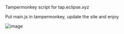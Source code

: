 Tampermonkey script for tap.eclipse.xyz

Put main.js in tampermonkey, update the site and enjoy

![image](https://github.com/user-attachments/assets/0b232497-ccbe-46f4-9d1e-cf672fcf0f4d)
